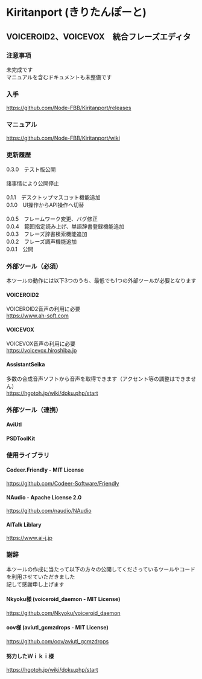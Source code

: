 # Kiritanport (きりたんぽーと)
## VOICEROID2、VOICEVOX　統合フレーズエディタ
### 注意事項
未完成です<br>
マニュアルを含むドキュメントも未整備です<br>
### 入手
https://github.com/Node-FBB/Kiritanport/releases
### マニュアル
https://github.com/Node-FBB/Kiritanport/wiki
### 更新履歴
0.3.0　テスト版公開<br>
<br>
諸事情により公開停止<br>
<br>
0.1.1　デスクトップマスコット機能追加<br>
0.1.0　UI操作からAPI操作へ切替<br>
<br>
0.0.5　フレームワーク変更、バグ修正<br>
0.0.4　範囲指定読み上げ、単語辞書登録機能追加<br>
0.0.3　フレーズ辞書検索機能追加<br>
0.0.2　フレーズ調声機能追加<br>
0.0.1　公開<br>
### 外部ツール（必須）
本ツールの動作には以下3つのうち、最低でも1つの外部ツールが必要となります
#### VOICEROID2
VOICEROID2音声の利用に必要<br>
https://www.ah-soft.com<br>
#### VOICEVOX
VOICEVOX音声の利用に必要<br>
https://voicevox.hiroshiba.jp<br>
#### AssistantSeika
多数の合成音声ソフトから音声を取得できます（アクセント等の調整はできません）<br>
https://hgotoh.jp/wiki/doku.php/start<br>
### 外部ツール（連携）
#### AviUtl
#### PSDToolKit
### 使用ライブラリ
#### Codeer.Friendly  - MIT License
https://github.com/Codeer-Software/Friendly
#### NAudio  - Apache License 2.0
https://github.com/naudio/NAudio
#### AITalk Liblary
https://www.ai-j.jp
### 謝辞
本ツールの作成に当たって以下の方々の公開してくださっているツールやコードを利用させていただきました<br>
記して感謝申し上げます<br>

#### Nkyoku様 (voiceroid_daemon - MIT License)
https://github.com/Nkyoku/voiceroid_daemon
#### oov様 (aviutl_gcmzdrops - MIT License)
https://github.com/oov/aviutl_gcmzdrops
#### 努力したＷｉｋｉ様
https://hgotoh.jp/wiki/doku.php/start

